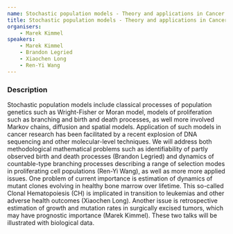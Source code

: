 ```yaml
---
name: Stochastic population models - Theory and applications in Cancer Research
title: Stochastic population models - Theory and applications in Cancer Research
organisers: 
    - Marek Kimmel
speakers:
    - Marek Kimmel
    - Brandon Legried
    - Xiaochen Long
    - Ren-Yi Wang
---
```


<h3 class="font-weight-light mb-3">Description</h3>

Stochastic population models include classical processes of population genetics such as Wright-Fisher or Moran model, models of proliferation such as branching and birth and death processes, as well more involved Markov chains, diffusion and spatial models. Application of such models in cancer research has been facilitated by a recent explosion of DNA sequencing and other molecular-level techniques. We will address both methodological mathematical problems such as identifiability of partly observed birth and death processes (Brandon Legried) and dynamics of countable-type branching processes describing a range of selection modes in proliferating cell populations (Ren-Yi Wang), as well as more more applied issues. One problem of current importance is estimation of dynamics of mutant clones evolving in healthy bone marrow over lifetime. This so-called Clonal Hematopoiesis (CH) is implicated in transition to leukemias and other adverse health outcomes (Xiaochen Long). Another issue is retrospective estimation of growth and mutation rates in surgically excised tumors, which may have prognostic importance (Marek Kimmel). These two talks will be illustrated with biological data.

